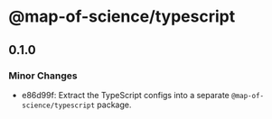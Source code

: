 # @map-of-science/typescript

## 0.1.0

### Minor Changes

- e86d99f: Extract the TypeScript configs into a separate `@map-of-science/typescript` package.
